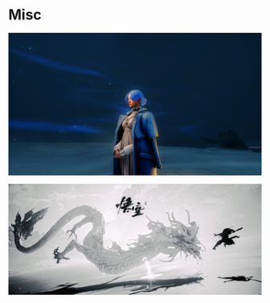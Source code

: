 # Misc

<a href="1704853434_new_Lies of P Screenshot 2024.01.09 - 11.21.20.30.png"><img alt="1704853434_new_Lies of P Screenshot 2024.01.09 - 11.21.20.30.png" src="1704853434_new_Lies of P Screenshot 2024.01.09 - 11.21.20.30.png"></a>

<a href="download.jpg"><img alt="download.jpg" src="download.jpg"></a>